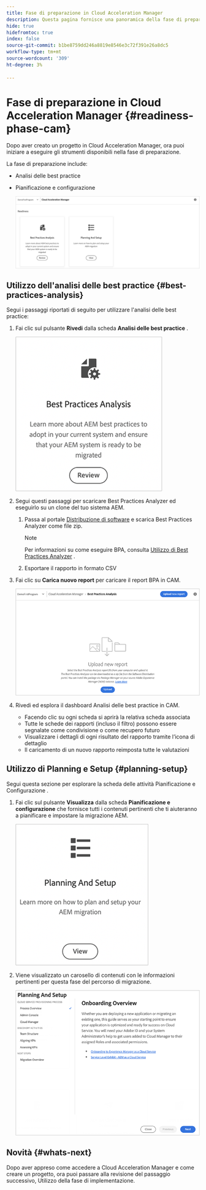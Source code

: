 ```yaml
---
title: Fase di preparazione in Cloud Acceleration Manager
description: Questa pagina fornisce una panoramica della fase di preparazione di Cloud Acceleration Manager.
hide: true
hidefromtoc: true
index: false
source-git-commit: b1be8759dd246a8819e8546e3c72f391e26a8dc5
workflow-type: tm+mt
source-wordcount: '309'
ht-degree: 3%

---
```



# Fase di preparazione in Cloud Acceleration Manager {#readiness-phase-cam}

Dopo aver creato un progetto in Cloud Acceleration Manager, ora puoi iniziare a eseguire gli strumenti disponibili nella fase di preparazione.

La fase di preparazione include:

* Analisi delle best practice
* Pianificazione e configurazione

   ![immagine](/help/move-to-cloud-service/cloud-acceleration-manager/assets/readiness-1.png)

## Utilizzo dell&#39;analisi delle best practice {#best-practices-analysis}

Segui i passaggi riportati di seguito per utilizzare l&#39;analisi delle best practice:

1. Fai clic sul pulsante **Rivedi** dalla scheda **Analisi delle best practice** .

   ![immagine](/help/move-to-cloud-service/cloud-acceleration-manager/assets/readiness-2.png)

1. Segui questi passaggi per scaricare Best Practices Analyzer ed eseguirlo su un clone del tuo sistema AEM.

   1. Passa al portale [Distribuzione di software](https://experience.adobe.com/#/downloads/content/software-distribution/it/aemcloud.html) e scarica Best Practices Analyzer come file zip.

      >[!NOTE]
      >Per informazioni su come eseguire BPA, consulta [Utilizzo di Best Practices Analyzer](https://experienceleague.adobe.com/docs/experience-manager-cloud-service/moving/cloud-migration/best-practices-analyzer/using-best-practices-analyzer.html?lang=en#imp-considerations) .

   1. Esportare il rapporto in formato CSV

1. Fai clic su **Carica nuovo report** per caricare il report BPA in CAM.

   ![immagine](/help/move-to-cloud-service/cloud-acceleration-manager/assets/readiness-3.png)

1. Rivedi ed esplora il dashboard Analisi delle best practice in CAM.

   * Facendo clic su ogni scheda si aprirà la relativa scheda associata
   * Tutte le schede dei rapporti (incluso il filtro) possono essere segnalate come condivisione o come recupero futuro
   * Visualizzare i dettagli di ogni risultato del rapporto tramite l’icona di dettaglio
   * Il caricamento di un nuovo rapporto reimposta tutte le valutazioni

## Utilizzo di Planning e Setup {#planning-setup}

Segui questa sezione per esplorare la scheda delle attività Pianificazione e Configurazione .

1. Fai clic sul pulsante **Visualizza** dalla scheda **Pianificazione e configurazione** che fornisce tutti i contenuti pertinenti che ti aiuteranno a pianificare e impostare la migrazione AEM.

   ![immagine](/help/move-to-cloud-service/cloud-acceleration-manager/assets/readiness-4.png)

1. Viene visualizzato un carosello di contenuti con le informazioni pertinenti per questa fase del percorso di migrazione.

   ![immagine](/help/move-to-cloud-service/cloud-acceleration-manager/assets/readiness-5.png)

## Novità {#whats-next}

Dopo aver appreso come accedere a Cloud Acceleration Manager e come creare un progetto, ora puoi passare alla revisione del passaggio successivo, Utilizzo della fase di implementazione.





